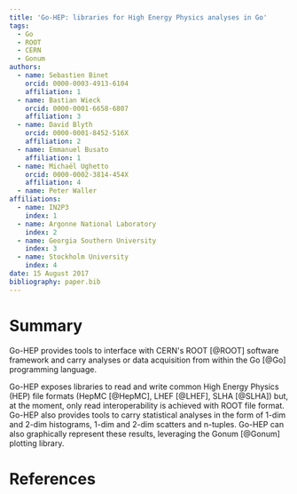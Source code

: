 ```yaml
---
title: 'Go-HEP: libraries for High Energy Physics analyses in Go'
tags:
  - Go
  - ROOT
  - CERN
  - Gonum
authors:
  - name: Sebastien Binet
    orcid: 0000-0003-4913-6104
    affiliation: 1
  - name: Bastian Wieck
    orcid: 0000-0001-6658-6807
    affiliation: 3
  - name: David Blyth
    orcid: 0000-0001-8452-516X
    affiliation: 2
  - name: Emmanuel Busato
    affiliation: 1
  - name: Michaël Ughetto
    orcid: 0000-0002-3814-454X
    affiliation: 4
  - name: Peter Waller
affiliations:
  - name: IN2P3
    index: 1
  - name: Argonne National Laboratory
    index: 2
  - name: Georgia Southern University
    index: 3
  - name: Stockholm University
    index: 4
date: 15 August 2017
bibliography: paper.bib
---
```


# Summary

Go-HEP provides tools to interface with CERN's ROOT [@ROOT] software
framework and carry analyses or data acquisition from within the Go [@Go]
programming language.

Go-HEP exposes libraries to read and write common High Energy Physics (HEP)
file formats (HepMC [@HepMC], LHEF [@LHEF], SLHA [@SLHA]) but, at the
moment, only read interoperability is achieved with ROOT file format.
Go-HEP also provides tools to carry statistical analyses in the form of
1-dim and 2-dim histograms, 1-dim and 2-dim scatters and n-tuples.
Go-HEP can also graphically represent these results, leveraging the
Gonum [@Gonum] plotting library.

# References

